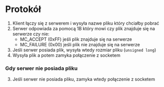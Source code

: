 # Protokół

1. Klient łączy się z serwerem i wysyła nazwe pliku który chciałby pobrać
2. Serwer odpowiada za pomocą 1B który mowi czy plik znajduje się na serwerze czy nie:
    * MC_ACCEPT (0xFF) jeśli plik znajduje się na serwerze
    * MC_FAILURE (0x00) jeśli plik nie znajduje się na serwerze
3. Jeśli serwer posiada plik, wysyła wtedy rozmiar pliku (`unsigned long`)
4. Wysyła plik a potem zamyka połączenie z socketem

### Gdy serwer nie posiada pliku

3. Jeśli serwer nie posiada pliku, zamyka wtedy połączenie z socketem